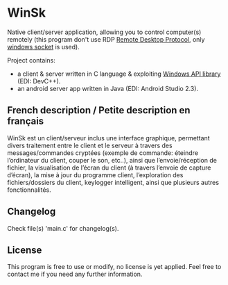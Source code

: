WinSk
=====

Native client/server application, allowing you to control computer(s) remotely (this program don't use RDP [Remote Desktop Protocol](https://en.wikipedia.org/wiki/Remote_Desktop_Protocol), only [windows socket](https://en.wikipedia.org/wiki/Winsock) is used).

Project contains:

- a client & server written in C language & exploiting [Windows API library](https://en.wikipedia.org/wiki/Windows_API) (EDI: DevC++).
- an android server app written in Java (EDI: Android Studio 2.3).

## French description / Petite description en français

WinSk est un client/serveur inclus une interface graphique, permettant divers traitement entre le client et le serveur à travers des messages/commandes cryptées (exemple de commande: éteindre l’ordinateur du client, couper le son, etc..), ainsi que l’envoie/réception de fichier, la visualisation de l’écran du client (à travers l’envoie de capture d’écran), la mise à jour du programme client, l’exploration des fichiers/dossiers du client, keylogger intelligent, ainsi que plusieurs autres fonctionnalités.

## Changelog

Check file(s) 'main.c' for changelog(s).

## License

This program is free to use or modify, no license is yet applied. Feel free to contact me if you need any further information.
